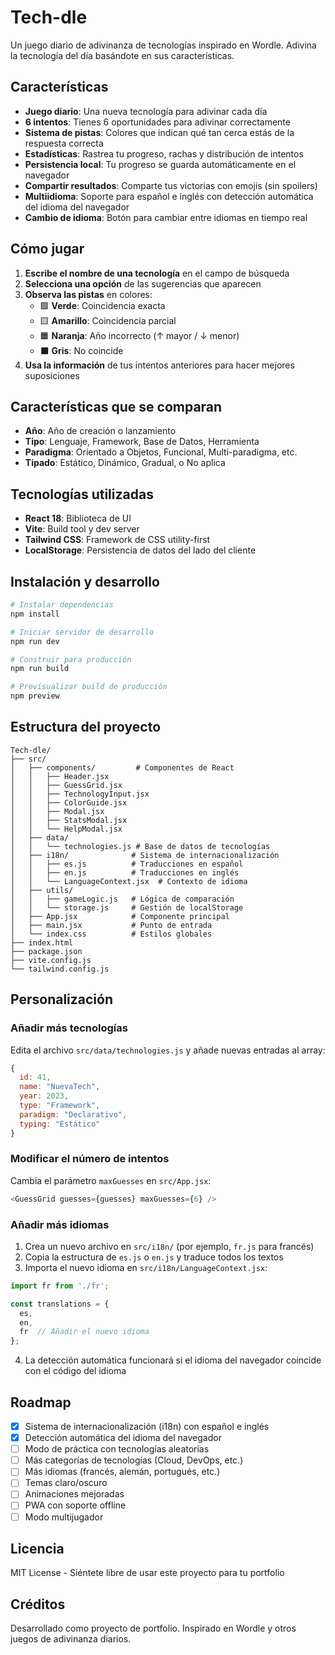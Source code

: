 # Tech-dle

Un juego diario de adivinanza de tecnologías inspirado en Wordle. Adivina la tecnología del día basándote en sus características.

## Características

- **Juego diario**: Una nueva tecnología para adivinar cada día
- **6 intentos**: Tienes 6 oportunidades para adivinar correctamente
- **Sistema de pistas**: Colores que indican qué tan cerca estás de la respuesta correcta
- **Estadísticas**: Rastrea tu progreso, rachas y distribución de intentos
- **Persistencia local**: Tu progreso se guarda automáticamente en el navegador
- **Compartir resultados**: Comparte tus victorias con emojis (sin spoilers)
- **Multiidioma**: Soporte para español e inglés con detección automática del idioma del navegador
- **Cambio de idioma**: Botón para cambiar entre idiomas en tiempo real

## Cómo jugar

1. **Escribe el nombre de una tecnología** en el campo de búsqueda
2. **Selecciona una opción** de las sugerencias que aparecen
3. **Observa las pistas** en colores:
   - 🟩 **Verde**: Coincidencia exacta
   - 🟨 **Amarillo**: Coincidencia parcial
   - 🟧 **Naranja**: Año incorrecto (↑ mayor / ↓ menor)
   - ⬛ **Gris**: No coincide
4. **Usa la información** de tus intentos anteriores para hacer mejores suposiciones

## Características que se comparan

- **Año**: Año de creación o lanzamiento
- **Tipo**: Lenguaje, Framework, Base de Datos, Herramienta
- **Paradigma**: Orientado a Objetos, Funcional, Multi-paradigma, etc.
- **Tipado**: Estático, Dinámico, Gradual, o No aplica

## Tecnologías utilizadas

- **React 18**: Biblioteca de UI
- **Vite**: Build tool y dev server
- **Tailwind CSS**: Framework de CSS utility-first
- **LocalStorage**: Persistencia de datos del lado del cliente

## Instalación y desarrollo

```bash
# Instalar dependencias
npm install

# Iniciar servidor de desarrollo
npm run dev

# Construir para producción
npm run build

# Previsualizar build de producción
npm preview
```

## Estructura del proyecto

```
Tech-dle/
├── src/
│   ├── components/         # Componentes de React
│   │   ├── Header.jsx
│   │   ├── GuessGrid.jsx
│   │   ├── TechnologyInput.jsx
│   │   ├── ColorGuide.jsx
│   │   ├── Modal.jsx
│   │   ├── StatsModal.jsx
│   │   └── HelpModal.jsx
│   ├── data/
│   │   └── technologies.js # Base de datos de tecnologías
│   ├── i18n/              # Sistema de internacionalización
│   │   ├── es.js          # Traducciones en español
│   │   ├── en.js          # Traducciones en inglés
│   │   └── LanguageContext.jsx  # Contexto de idioma
│   ├── utils/
│   │   ├── gameLogic.js   # Lógica de comparación
│   │   └── storage.js     # Gestión de localStorage
│   ├── App.jsx            # Componente principal
│   ├── main.jsx           # Punto de entrada
│   └── index.css          # Estilos globales
├── index.html
├── package.json
├── vite.config.js
└── tailwind.config.js
```

## Personalización

### Añadir más tecnologías

Edita el archivo `src/data/technologies.js` y añade nuevas entradas al array:

```javascript
{
  id: 41,
  name: "NuevaTech",
  year: 2023,
  type: "Framework",
  paradigm: "Declarativo",
  typing: "Estático"
}
```

### Modificar el número de intentos

Cambia el parámetro `maxGuesses` en `src/App.jsx`:

```javascript
<GuessGrid guesses={guesses} maxGuesses={6} />
```

### Añadir más idiomas

1. Crea un nuevo archivo en `src/i18n/` (por ejemplo, `fr.js` para francés)
2. Copia la estructura de `es.js` o `en.js` y traduce todos los textos
3. Importa el nuevo idioma en `src/i18n/LanguageContext.jsx`:

```javascript
import fr from './fr';

const translations = {
  es,
  en,
  fr  // Añadir el nuevo idioma
};
```

4. La detección automática funcionará si el idioma del navegador coincide con el código del idioma

## Roadmap

- [x] Sistema de internacionalización (i18n) con español e inglés
- [x] Detección automática del idioma del navegador
- [ ] Modo de práctica con tecnologías aleatorias
- [ ] Más categorías de tecnologías (Cloud, DevOps, etc.)
- [ ] Más idiomas (francés, alemán, portugués, etc.)
- [ ] Temas claro/oscuro
- [ ] Animaciones mejoradas
- [ ] PWA con soporte offline
- [ ] Modo multijugador

## Licencia

MIT License - Siéntete libre de usar este proyecto para tu portfolio

## Créditos

Desarrollado como proyecto de portfolio. Inspirado en Wordle y otros juegos de adivinanza diarios.
